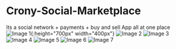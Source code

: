 # Crony-Social-Marketplace
Its a social network + payments + buy and sell App all at one place
![Image 1](https://github.com/sourabhz/Crony-Social-Marketplace/blob/master/1.png){:height="700px" width="400px"}
![Image 2](https://github.com/sourabhz/Crony-Social-Marketplace/blob/master/2.png)
![Image 3](https://github.com/sourabhz/Crony-Social-Marketplace/blob/master/3.png)
![Image 4](https://github.com/sourabhz/Crony-Social-Marketplace/blob/master/4.png)
![Image 5](https://github.com/sourabhz/Crony-Social-Marketplace/blob/master/5.png)
![Image 6](https://github.com/sourabhz/Crony-Social-Marketplace/blob/master/6.png)
![Image 7](https://github.com/sourabhz/Crony-Social-Marketplace/blob/master/7.png)
